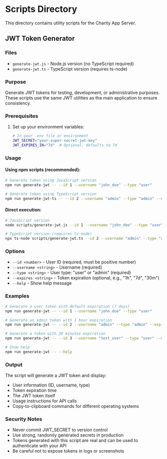 # Scripts Directory

This directory contains utility scripts for the Charity App Server.

## JWT Token Generator

### Files
- `generate-jwt.js` - Node.js version (no TypeScript required)
- `generate-jwt.ts` - TypeScript version (requires ts-node)

### Purpose
Generate JWT tokens for testing, development, or administrative purposes. These scripts use the same JWT utilities as the main application to ensure consistency.

### Prerequisites
1. Set up your environment variables:
   ```bash
   # In your .env file or environment
   JWT_SECRET="your-super-secret-jwt-key"
   JWT_EXPIRES_IN="7d"  # Optional, defaults to 7d
   ```

### Usage

#### Using npm scripts (recommended):
```bash
# Generate token using JavaScript version
npm run generate-jwt -- --id 1 --username "john_doe" --type "user"

# Generate token using TypeScript version
npm run generate-jwt-ts -- --id 2 --username "admin" --type "admin" --expires "1h"
```

#### Direct execution:
```bash
# JavaScript version
node scripts/generate-jwt.js --id 1 --username "john_doe" --type "user"

# TypeScript version (requires ts-node)
npx ts-node scripts/generate-jwt.ts --id 2 --username "admin" --type "admin"
```

### Options
- `--id <number>` - User ID (required, must be positive number)
- `--username <string>` - Username (required)
- `--type <string>` - User type: "user" or "admin" (required)
- `--expires <string>` - Token expiration (optional, e.g., "1h", "7d", "30m")
- `--help` - Show help message

### Examples

```bash
# Generate a user token with default expiration (7 days)
npm run generate-jwt -- --id 1 --username "john_doe" --type "user"

# Generate an admin token with 1 hour expiration
npm run generate-jwt -- --id 2 --username "admin" --type "admin" --expires "1h"

# Generate a token with 30 minutes expiration
npm run generate-jwt -- --id 3 --username "test_user" --type "user" --expires "30m"

# Show help
npm run generate-jwt -- --help
```

### Output
The script will generate a JWT token and display:
- User information (ID, username, type)
- Token expiration time
- The JWT token itself
- Usage instructions for API calls
- Copy-to-clipboard commands for different operating systems

### Security Notes
- Never commit JWT_SECRET to version control
- Use strong, randomly generated secrets in production
- Tokens generated with this script are real and can be used to authenticate with your API
- Be careful not to expose tokens in logs or screenshots